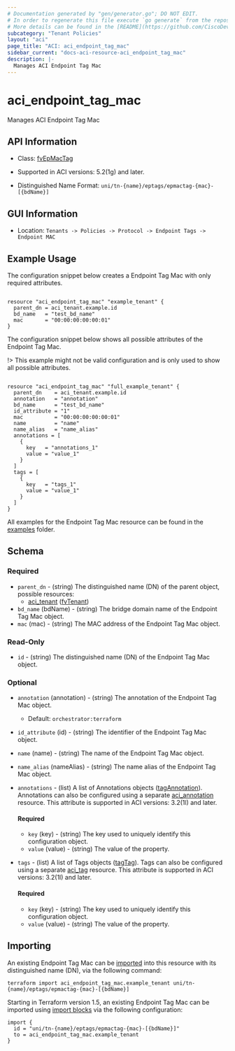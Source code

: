 ```yaml
---
# Documentation generated by "gen/generator.go"; DO NOT EDIT.
# In order to regenerate this file execute `go generate` from the repository root.
# More details can be found in the [README](https://github.com/CiscoDevNet/terraform-provider-aci/blob/master/README.md).
subcategory: "Tenant Policies"
layout: "aci"
page_title: "ACI: aci_endpoint_tag_mac"
sidebar_current: "docs-aci-resource-aci_endpoint_tag_mac"
description: |-
  Manages ACI Endpoint Tag Mac
---
```


# aci_endpoint_tag_mac #

Manages ACI Endpoint Tag Mac



## API Information ##

* Class: [fvEpMacTag](https://pubhub.devnetcloud.com/media/model-doc-latest/docs/app/index.html#/objects/fvEpMacTag/overview)

* Supported in ACI versions: 5.2(1g) and later.

* Distinguished Name Format: `uni/tn-{name}/eptags/epmactag-{mac}-[{bdName}]`

## GUI Information ##

* Location: `Tenants -> Policies -> Protocol -> Endpoint Tags -> Endpoint MAC`

## Example Usage ##

The configuration snippet below creates a Endpoint Tag Mac with only required attributes.

```hcl

resource "aci_endpoint_tag_mac" "example_tenant" {
  parent_dn = aci_tenant.example.id
  bd_name   = "test_bd_name"
  mac       = "00:00:00:00:00:01"
}

```
The configuration snippet below shows all possible attributes of the Endpoint Tag Mac.

!> This example might not be valid configuration and is only used to show all possible attributes.

```hcl

resource "aci_endpoint_tag_mac" "full_example_tenant" {
  parent_dn    = aci_tenant.example.id
  annotation   = "annotation"
  bd_name      = "test_bd_name"
  id_attribute = "1"
  mac          = "00:00:00:00:00:01"
  name         = "name"
  name_alias   = "name_alias"
  annotations = [
    {
      key   = "annotations_1"
      value = "value_1"
    }
  ]
  tags = [
    {
      key   = "tags_1"
      value = "value_1"
    }
  ]
}

```

All examples for the Endpoint Tag Mac resource can be found in the [examples](https://github.com/CiscoDevNet/terraform-provider-aci/tree/master/examples/resources/aci_endpoint_tag_mac) folder.

## Schema ##

### Required ###

* `parent_dn` - (string) The distinguished name (DN) of the parent object, possible resources:
  - [aci_tenant](https://registry.terraform.io/providers/CiscoDevNet/aci/latest/docs/resources/tenant) ([fvTenant](https://pubhub.devnetcloud.com/media/model-doc-latest/docs/app/index.html#/objects/fvTenant/overview))
* `bd_name` (bdName) - (string) The bridge domain name of the Endpoint Tag Mac object.
* `mac` (mac) - (string) The MAC address of the Endpoint Tag Mac object.

### Read-Only ###

* `id` - (string) The distinguished name (DN) of the Endpoint Tag Mac object.

### Optional ###
  
* `annotation` (annotation) - (string) The annotation of the Endpoint Tag Mac object.
  - Default: `orchestrator:terraform`
* `id_attribute` (id) - (string) The identifier of the Endpoint Tag Mac object.
* `name` (name) - (string) The name of the Endpoint Tag Mac object.
* `name_alias` (nameAlias) - (string) The name alias of the Endpoint Tag Mac object.

* `annotations` - (list) A list of Annotations objects ([tagAnnotation](https://pubhub.devnetcloud.com/media/model-doc-latest/docs/app/index.html#/objects/tagAnnotation/overview)). Annotations can also be configured using a separate [aci_annotation](https://registry.terraform.io/providers/CiscoDevNet/aci/latest/docs/resources/annotation) resource. This attribute is supported in ACI versions: 3.2(1l) and later.
  
  #### Required ####
  
  * `key` (key) - (string) The key used to uniquely identify this configuration object.
  * `value` (value) - (string) The value of the property.

* `tags` - (list) A list of Tags objects ([tagTag](https://pubhub.devnetcloud.com/media/model-doc-latest/docs/app/index.html#/objects/tagTag/overview)). Tags can also be configured using a separate [aci_tag](https://registry.terraform.io/providers/CiscoDevNet/aci/latest/docs/resources/tag) resource. This attribute is supported in ACI versions: 3.2(1l) and later.
  
  #### Required ####
  
  * `key` (key) - (string) The key used to uniquely identify this configuration object.
  * `value` (value) - (string) The value of the property.

## Importing

An existing Endpoint Tag Mac can be [imported](https://www.terraform.io/docs/import/index.html) into this resource with its distinguished name (DN), via the following command:

```
terraform import aci_endpoint_tag_mac.example_tenant uni/tn-{name}/eptags/epmactag-{mac}-[{bdName}]
```

Starting in Terraform version 1.5, an existing Endpoint Tag Mac can be imported 
using [import blocks](https://developer.hashicorp.com/terraform/language/import) via the following configuration:

```
import {
  id = "uni/tn-{name}/eptags/epmactag-{mac}-[{bdName}]"
  to = aci_endpoint_tag_mac.example_tenant
}
```

